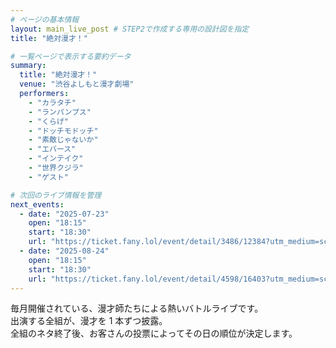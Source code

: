```yaml
---
# ページの基本情報
layout: main_live_post # STEP2で作成する専用の設計図を指定
title: "絶対漫才！"

# 一覧ページで表示する要約データ
summary:
  title: "絶対漫才！"
  venue: "渋谷よしもと漫才劇場"
  performers:
    - "カラタチ"
    - "ランパンプス"
    - "くらげ"
    - "ドッチモドッチ"
    - "素敵じゃないか"
    - "エバース"
    - "インテイク"
    - "世界クジラ"
    - "ゲスト"

# 次回のライブ情報を管理
next_events:
  - date: "2025-07-23"
    open: "18:15"
    start: "18:30"
    url: "https://ticket.fany.lol/event/detail/3486/12384?utm_medium=schedule&utm_source=shibuya_manzaigekijyo&utm_campaign=%E7%B5%B6%E5%AF%BE%E6%BC%AB%E6%89%8D%EF%BC%81"
  - date: "2025-08-24"
    open: "18:15"
    start: "18:30"
    url: "https://ticket.fany.lol/event/detail/4598/16403?utm_medium=schedule&utm_source=shibuya_manzaigekijyo&utm_campaign=%E7%B5%B6%E5%AF%BE%E6%BC%AB%E6%89%8D%EF%BC%81"
---
```


毎月開催されている、漫才師たちによる熱いバトルライブです。<br>
出演する全組が、漫才を 1 本ずつ披露。<br>
全組のネタ終了後、お客さんの投票によってその日の順位が決定します。
